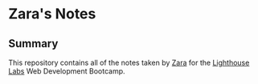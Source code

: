 # Zara's Notes
## Summary
This repository contains all of the notes taken by [Zara](https://github.com/ZaraAhKhan) for the [Lighthouse Labs](https://www.lighthouselabs.ca) Web Development Bootcamp.


